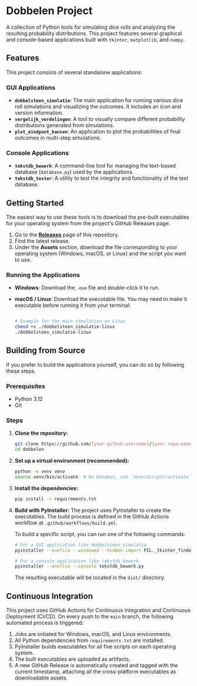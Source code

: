 # Dobbelen Project

A collection of Python tools for simulating dice rolls and analyzing the resulting probability distributions. This project features several graphical and console-based applications built with `tkinter`, `matplotlib`, and `numpy`.

## Features

This project consists of several standalone applications:

### GUI Applications

* **`dobbelsteen_simulatie`**: The main application for running various dice roll simulations and visualizing the outcomes. It includes an icon and version information.
* **`vergelijk_verdelingen`**:  A tool to visually compare different probability distributions generated from simulations.
* **`plot_eindpunt_kansen`**:  An application to plot the probabilities of final outcomes in multi-step simulations.

### Console Applications

* **`tekstdb_bewerk`**: A command-line tool for managing the text-based database (`database.py`) used by the applications.
* **`tekstdb_tester`**: A utility to test the integrity and functionality of the text database.

## Getting Started

The easiest way to use these tools is to download the pre-built executables for your operating system from the project's GitHub Releases page.

1. Go to the [**Releases**](https://github.com/[your-github-username]/[your-repo-name]/releases) page of this repository.
2. Find the latest release.
3. Under the **Assets** section, download the file corresponding to your operating system (Windows, macOS, or Linux) and the script you want to use.

### Running the Applications

* **Windows**: Download the `.exe` file and double-click it to run.
* **macOS / Linux**: Download the executable file. You may need to make it executable before running it from your terminal:

    ```bash

    # Example for the main simulation on Linux
    chmod +x ./dobbelsteen_simulatie-linux
    ./dobbelsteen_simulatie-linux
    ```

## Building from Source

If you prefer to build the applications yourself, you can do so by following these steps.

### Prerequisites

* Python 3.12
* Git

### Steps

1. **Clone the repository:**

    ```bash
    git clone https://github.com/[your-github-username]/[your-repo-name].git
    cd dobbelen
    ```

2. **Set up a virtual environment (recommended):**

    ```bash
    python -m venv venv
    source venv/bin/activate  # On Windows, use `venv\Scripts\activate`
    ```

3. **Install the dependencies:**

    ```bash
    pip install -r requirements.txt
    ```

4. **Build with PyInstaller:**
    The project uses PyInstaller to create the executables. The build process is defined in the GitHub Actions workflow at `.github/workflows/build.yml`.

    To build a specific script, you can run one of the following commands:

    ```bash
    # For a GUI application like dobbelsteen_simulatie
    pyinstaller --onefile --windowed --hidden-import PIL._tkinter_finder dobbelsteen_simulatie.py

    # For a console application like tekstdb_bewerk
    pyinstaller --onefile --console tekstdb_bewerk.py
    ```

    The resulting executable will be located in the `dist/` directory.

## Continuous Integration

This project uses GitHub Actions for Continuous Integration and Continuous Deployment (CI/CD). On every push to the `main` branch, the following automated process is triggered:

1. Jobs are initiated for Windows, macOS, and Linux environments.
2. All Python dependencies from `requirements.txt` are installed.
3. PyInstaller builds executables for all five scripts on each operating system.
4. The built executables are uploaded as artifacts.
5. A new GitHub Release is automatically created and tagged with the current timestamp, attaching all the cross-platform executables as downloadable assets.
